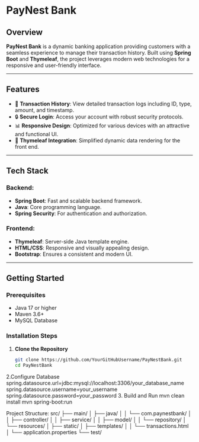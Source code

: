 # PayNest Bank 

## Overview
**PayNest Bank** is a dynamic banking application providing customers with a seamless experience to manage their transaction history. Built using **Spring Boot** and **Thymeleaf**, the project leverages modern web technologies for a responsive and user-friendly interface.

---

## Features
- 📝 **Transaction History**: View detailed transaction logs including ID, type, amount, and timestamp.
- 🔒 **Secure Login**: Access your account with robust security protocols.
- 📊 **Responsive Design**: Optimized for various devices with an attractive and functional UI.
- 🚀 **Thymeleaf Integration**: Simplified dynamic data rendering for the front end.

---

## Tech Stack
### Backend:
- **Spring Boot**: Fast and scalable backend framework.
- **Java**: Core programming language.
- **Spring Security**: For authentication and authorization.

### Frontend:
- **Thymeleaf**: Server-side Java template engine.
- **HTML/CSS**: Responsive and visually appealing design.
- **Bootstrap**: Ensures a consistent and modern UI.

---

## Getting Started

### Prerequisites
- Java 17 or higher
- Maven 3.6+
- MySQL Database

### Installation Steps
1. **Clone the Repository**
   ```bash
   git clone https://github.com/YourGitHubUsername/PayNestBank.git
   cd PayNestBank

2.Configure Database
spring.datasource.url=jdbc:mysql://localhost:3306/your_database_name
spring.datasource.username=your_username
spring.datasource.password=your_password
3. Build and Run
mvn clean install
mvn spring-boot:run

Project Structure:
src/
├── main/
│   ├── java/
│   │   └── com.paynestbank/
│   │       ├── controller/
│   │       ├── service/
│   │       ├── model/
│   │       └── repository/
│   └── resources/
│       ├── static/
│       ├── templates/
│       │   └── transactions.html
│       └── application.properties
└── test/


